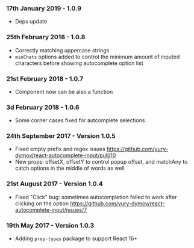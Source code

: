 ### 17th January 2019 - 1.0.9
- Deps update

### 25th February 2018 - 1.0.8
- Correctly matching uppercase strings
- `minChats` options added to control the minimum amount of inputed characters before showing autocomplete option list

### 21st February 2018 - 1.0.7
- Component now can be also a function

### 3d February 2018 - 1.0.6
- Some corner cases fixed for autcomplete selections

### 24th September 2017 - Version 1.0.5
- Fixed empty prefix and regex issues https://github.com/yury-dymov/react-autocomplete-input/pull/10
- New props: offsetX, offsetY to control popup offset, and matchAny to catch options in the middle of words as well

### 21st August 2017 - Version 1.0.4
- Fixed "Click" bug: sometimes autocompletion failed to work after clicking on the option https://github.com/yury-dymov/react-autocomplete-input/issues/7

### 19th May 2017 - Version 1.0.3
- Adding `prop-types` package to support React 16+
